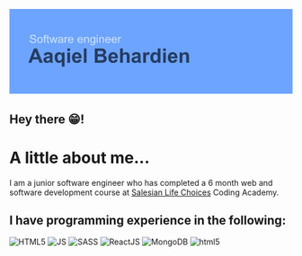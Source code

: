 ![Header](https://github.com/xjr007/xjr007/blob/master/header.png)

## Hey there 😁!

# A little about me...

  I am a junior software engineer who has completed a 6 month web and software development course at [Salesian Life Choices](https://www.lifechoices.co.za/academy/coding) Coding Academy.
  
  ## I have programming experience in the following:
  <img src="https://simpleicons.org/icons/mongodb.svg" alt="HTML5" width="50px" height="50px">
  <img src="https://simpleicons.org/icons/javascript.svg" alt="JS" width="50px" height="50px">
  <img src="https://https://simpleicons.org/icons/sass.svg" alt="SASS" width="50px" height="50px">
  <img src="https://simpleicons.org/icons/react.svg" alt="ReactJS" width="50px" height="50px">
  <img src="https://simpleicons.org/icons/mongodb.svg" alt="MongoDB" width="50px" height="50px">
  <img src="https://simpleicons.org/icons/html5.svg" alt="html5" width="50px" height="50px">
  
   <!--
![](https://simpleicons.org/icons/html5.svg | width=50)
-->
    




<!--
**xjr007/xjr007** is a ✨ _special_ ✨ repository because its `README.md` (this file) appears on your GitHub profile.

Here are some ideas to get you started:

- 🔭 I’m currently working on ...
- 🌱 I’m currently learning ...
- 👯 I’m looking to collaborate on ...
- 🤔 I’m looking for help with ...
- 💬 Ask me about ...
- 📫 How to reach me: ...
- 😄 Pronouns: ...
- ⚡ Fun fact: ...
-->
